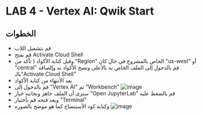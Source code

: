 # LAB 4 - Vertex AI: Qwik Start 


## الخطوات
- قم بتشغيل اللاب
- قم بفتح Activate Cloud Shell
- وقبل كتابة الأكواد ( تأكد من "Region" الخاص بالمشروع في حال كان "us-west" أو "central" قم بالدخول إلى الملف الخاص به بالأعلى ونسخ الأكواد به وإلصاقه بالـ"Activate Cloud Shell"
- بعد الأنتهاء من كتابة الأكواد
- قم بالدخول إلى "Vertex AI" ثم "Workbench"
 ![image](https://user-images.githubusercontent.com/95444663/191585039-4573564f-6925-471a-8568-42b6f01c344e.png)
- سترى أن الملف جاهز وبجانبه خيار "Open JupyterLab" قم بالضغط عليه
- وبعد فتحه قم بأختيار "Terminal"
- وكتابة كود الأستنساخ كما هو موضح بالصوره
![image](https://user-images.githubusercontent.com/95444663/191584979-41f41949-9fec-4685-af21-356131e1d78a.png)
